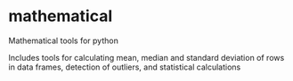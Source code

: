 # mathematical
Mathematical tools for python

Includes tools for calculating mean, median and standard deviation of rows in data frames, detection of outliers, and statistical calculations
